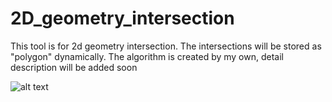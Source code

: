 # 2D_geometry_intersection
This tool is for 2d geometry intersection. The intersections will be stored as "polygon" dynamically. 
The algorithm is created by my own, detail description will be added soon


![alt text](https://raw.githubusercontent.com/whyliu13/Hesperus.git/tri_1.jpg)

